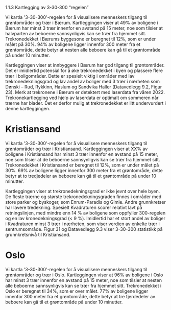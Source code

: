 
1.1.3	Kartlegging av 3-30-300 “regelen”

Vi kartla '3-30-300'-regelen for å visualisere menneskers tilgang til grøntområder og trær i Bærum. Kartleggingen viser at 49% av boligene i Bærum har minst 3 trær innenfor en avstand på 15 meter, noe som tilsier at halvparten av beboerne sannsynligvis kan se trær fra hjemmet sitt. Trekronedekket i Bærums byggesone er beregnet til 12%, som er under målet på 30%.  94% av boligene ligger innenfor 300 meter fra et grøntområde, dette betyr at nesten alle beboere kan gå til et grøntområde på under 10 minutter.

Kartleggingen viser at innbyggere i Bærum har god tilgang til grøntområder. Det er imidlertid potensial for å øke trekronedekket i byen og plassere flere trær i boligområder. Dette er spesielt viktig i områder med lav trekronedekningsgrad og lav andel av boliger med 3 trær i nærheten som Dønski – Rud, Rykkinn, Haslum og Sandvika Haller (Datavedlegg 9.2, Figur 23). Merk at trekronene i Bærum er detektert med laserdata fra våren 2022. Trekronekartlegging ved hjelp av laserdata er optimalt om sommeren når trærne har blader. Det er derfor mulig at trekronedekket er litt undervurdert i denne kartleggingen.

# Kristiansand
Vi kartla '3-30-300'-regelen for å visualisere menneskers tilgang til grøntområder og trær i Kristiansand. Kartleggingen viser at XX% av boligene i Kristiansand har minst 3 trær innenfor en avstand på 15 meter, noe som tilsier at de beboerne sannsynligvis kan se trær fra hjemmet sitt. Trekronedekket i Kristiansand er beregnet til 12%, som er under målet på 30%. 69% av boligene ligger innenfor 300 meter fra et grøntområde, dette betyr at to tredjedeler av beboere kan gå til et grøntområde på under 10 minutter.

Kartleggingen viser at trekronedekningsgrad er ikke jevnt over hele byen. De fleste trærne og største trekronedekningsgraden finnes i områder med store parker og byskoger, som Enrum-Paradis og Gimle. Andre grunnkretser har lavere tredekning. Spesielt Kvadraturen scorer relativt lavt på retningslinjen, med mindre enn 14 % av boligene som oppfyller 300-regelen og en lav kronedekningsgrad (< 9 %). Imidlertid har et stort andel av boliger i Kvadraturen minst 3 trær i nærheten, som viser verdien av enkelte trær i sentrumsområde. Figur 31 og Datavedlegg 9.3 viser 3-30-300 statistikk på grunnkretsnivå til Kristiansand.



# Oslo 
Vi kartla '3-30-300'-regelen for å visualisere menneskers tilgang til grøntområder og trær i Oslo. Kartleggingen viser at 96% av boligene i Oslo har minst 3 trær innenfor en avstand på 15 meter, noe som tilsier at nesten alle beboerne sannsynligvis kan se trær fra hjemmet sitt. Trekronedekket i Oslo er beregnet til 34%, som er over målet.  77% av boligene ligger innenfor 300 meter fra et grøntområde, dette betyr at tre fjerdedeler av  beboere kan gå til et grøntområde på under 10 minutter.




